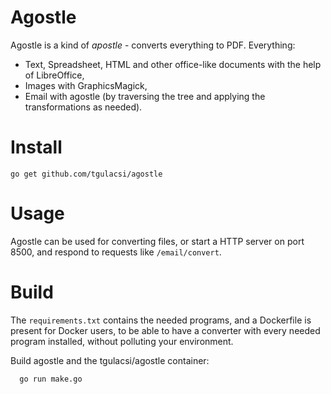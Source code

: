 # Agostle
Agostle is a kind of _apostle_ - converts everything to PDF.
Everything:

  * Text, Spreadsheet, HTML and other office-like documents with the help of LibreOffice,
  * Images with GraphicsMagick,
  * Email with agostle (by traversing the tree and applying the transformations as needed).

# Install

    go get github.com/tgulacsi/agostle


# Usage
Agostle can be used for converting files, or start a HTTP server on port 8500, and respond
to requests like `/email/convert`.

# Build
The `requirements.txt` contains the needed programs, and a Dockerfile is present for Docker users, to be able to have a converter with every needed program installed, without polluting your environment.

Build agostle and the tgulacsi/agostle container:

	  go run make.go
